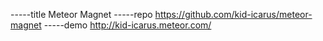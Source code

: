 -----title
Meteor Magnet
-----repo
https://github.com/kid-icarus/meteor-magnet
-----demo
http://kid-icarus.meteor.com/
